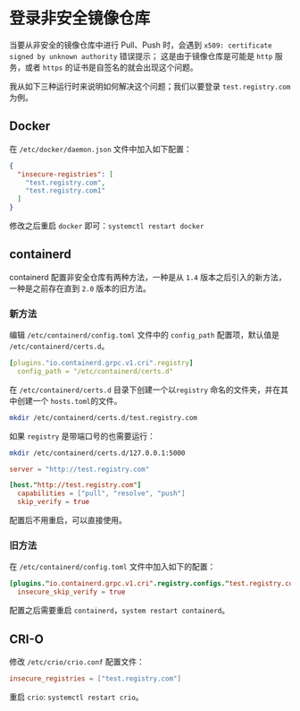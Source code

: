 # 登录非安全镜像仓库

​当要从非安全的镜像仓库中进行 Pull、Push 时，会遇到
`x509: certificate signed by unknown authority` 错误提示；
这是由于镜像仓库是可能是 `http` 服务，或者 `https` 的证书是自签名的就会出现这个问题。

​我从如下三种运行时来说明如何解决这个问题；我们以要登录 `test.registry.com` 为例。

## Docker

​在 `/etc/docker/daemon.json` 文件中加入如下配置：

```json
{
  "insecure-registries": [
    "test.registry.com",
    "test.registry.com1"
  ]
}
```

​修改之后重启 `docker` 即可：`systemctl restart docker`

## containerd

containerd 配置非安全仓库有两种方法，一种是从 `1.4` 版本之后引入的新方法，一种是之前存在直到 `2.0` 版本的旧方法。

### 新方法

​编辑 `/etc/containerd/config.toml` 文件中的 `config_path` 配置项，默认值是 `/etc/containerd/certs.d`。

```yaml
[plugins."io.containerd.grpc.v1.cri".registry]
  config_path = "/etc/containerd/certs.d"
```

​在 `/etc/containerd/certs.d` 目录下创建一个以`registry` 命名的文件夹，并在其中创建一个 `hosts.toml`的文件。

```sh
mkdir /etc/containerd/certs.d/test.registry.com
```

如果 `registry` 是带端口号的也需要运行：

```sh
mkdir /etc/containerd/certs.d/127.0.0.1:5000
```

```toml
server = "http://test.registry.com"

[host."http://test.registry.com"]
  capabilities = ["pull", "resolve", "push"]
  skip_verify = true
```

配置后不用重启，可以直接使用。

### 旧方法

​在 `/etc/containerd/config.toml` 文件中加入如下的配置：

```toml
[plugins."io.containerd.grpc.v1.cri".registry.configs."test.registry.com".tls]
  insecure_skip_verify = true

```

​配置之后需要重启 `containerd`，`system restart containerd`。

## CRI-O

​修改 `/etc/crio/crio.conf` 配置文件：

```conf
insecure_registries = ["test.registry.com"]
```

​重启 `crio`: `systemctl restart crio`。
